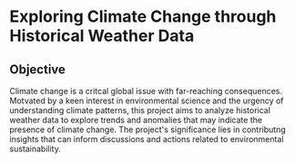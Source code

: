 # Exploring Climate Change through Historical Weather Data

## Objective 
Climate change is a critcal global issue with far-reaching consequences. Motvated by a keen interest in environmental science and the urgency of understanding climate patterns, this project aims to analyze historical weather data to explore trends and anomalies that may indicate the presence of climate change. The project's significance lies in contributng insights that can inform discussions and actions related to environmental sustainability.

